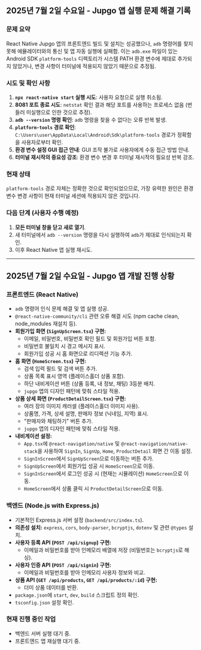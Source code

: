 ## 2025년 7월 2일 수요일 - Jupgo 앱 실행 문제 해결 기록

### 문제 요약
React Native Jupgo 앱의 프론트엔드 빌드 및 설치는 성공했으나, `adb` 명령어를 찾지 못해 에뮬레이터와의 통신 및 앱 자동 실행에 실패함. 이는 `adb.exe` 파일이 있는 Android SDK `platform-tools` 디렉토리가 시스템 PATH 환경 변수에 제대로 추가되지 않았거나, 변경 사항이 터미널에 적용되지 않았기 때문으로 추정됨.

### 시도 및 확인 사항
1.  **`npx react-native start` 실행 시도**: 사용자 요청으로 실행 취소됨.
2.  **8081 포트 종료 시도**: `netstat` 확인 결과 해당 포트를 사용하는 프로세스 없음 (번들러 미실행으로 인한 것으로 추정).
3.  **`adb --version` 명령 확인**: `adb` 명령을 찾을 수 없다는 오류 반복 발생.
4.  **`platform-tools` 경로 확인**: `C:\Users\user\AppData\Local\Android\Sdk\platform-tools` 경로가 정확함을 사용자로부터 확인.
5.  **환경 변수 설정 GUI 접근 안내**: GUI 조작 불가로 사용자에게 수동 접근 방법 안내.
6.  **터미널 재시작의 중요성 강조**: 환경 변수 변경 후 터미널 재시작의 필요성 반복 강조.

### 현재 상태
`platform-tools` 경로 자체는 정확한 것으로 확인되었으므로, 가장 유력한 원인은 환경 변수 변경 사항이 현재 터미널 세션에 적용되지 않은 것입니다.

### 다음 단계 (사용자 수행 예정)
1.  **모든 터미널 창을 닫고 새로 열기**.
2.  새 터미널에서 `adb --version` 명령을 다시 실행하여 `adb`가 제대로 인식되는지 확인.
3.  이후 React Native 앱 실행 재시도.

---

## 2025년 7월 2일 수요일 - Jupgo 앱 개발 진행 상황

### 프론트엔드 (React Native)
- `adb` 명령어 인식 문제 해결 및 앱 실행 성공.
- `@react-native-community/cli` 관련 오류 해결 시도 (npm cache clean, node_modules 재설치 등).
- **회원가입 화면 (`SignUpScreen.tsx`) 구현:**
    - 이메일, 비밀번호, 비밀번호 확인 필드 및 회원가입 버튼 포함.
    - 비밀번호 불일치 시 경고 메시지 표시.
    - 회원가입 성공 시 홈 화면으로 리디렉션 기능 추가.
- **홈 화면 (`HomeScreen.tsx`) 구현:**
    - 검색 입력 필드 및 검색 버튼 추가.
    - 상품 목록 표시 영역 (플레이스홀더 상품 포함).
    - 하단 내비게이션 버튼 (상품 등록, 내 정보, 채팅) 3등분 배치.
    - `jupgo` 앱의 디자인 패턴에 맞춰 스타일 적용.
- **상품 상세 화면 (`ProductDetailScreen.tsx`) 구현:**
    - 여러 장의 이미지 캐러셀 (플레이스홀더 이미지 사용).
    - 상품명, 가격, 상세 설명, 판매자 정보 (닉네임, 지역) 표시.
    - "판매자와 채팅하기" 버튼 추가.
    - `jupgo` 앱의 디자인 패턴에 맞춰 스타일 적용.
- **내비게이션 설정:**
    - `App.tsx`에 `@react-navigation/native` 및 `@react-navigation/native-stack`을 사용하여 `SignIn`, `SignUp`, `Home`, `ProductDetail` 화면 간 이동 설정.
    - `SignInScreen`에서 `SignUpScreen`으로 이동하는 버튼 추가.
    - `SignUpScreen`에서 회원가입 성공 시 `HomeScreen`으로 이동.
    - `SignInScreen`에서 로그인 성공 시 (현재는 시뮬레이션) `HomeScreen`으로 이동.
    - `HomeScreen`에서 상품 클릭 시 `ProductDetailScreen`으로 이동.

### 백엔드 (Node.js with Express.js)
- 기본적인 Express.js 서버 설정 (`backend/src/index.ts`).
- **의존성 설치:** `express`, `cors`, `body-parser`, `bcryptjs`, `dotenv` 및 관련 `@types` 설치.
- **사용자 등록 API (`POST /api/signup`) 구현:**
    - 이메일과 비밀번호를 받아 인메모리 배열에 저장 (비밀번호는 `bcryptjs`로 해싱).
- **사용자 인증 API (`POST /api/signin`) 구현:**
    - 이메일과 비밀번호를 받아 인메모리 사용자 정보와 비교.
- **상품 API (`GET /api/products`, `GET /api/products/:id`) 구현:**
    - 더미 상품 데이터를 반환.
- `package.json`에 `start`, `dev`, `build` 스크립트 정의 확인.
- `tsconfig.json` 설정 확인.

### 현재 진행 중인 작업
- 백엔드 서버 실행 대기 중.
- 프론트엔드 앱 재실행 대기 중.